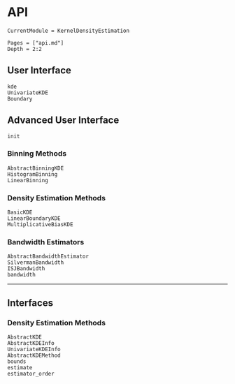 # API

```@meta
CurrentModule = KernelDensityEstimation
```

```@contents
Pages = ["api.md"]
Depth = 2:2
```

## User Interface

```@docs
kde
UnivariateKDE
Boundary
```

## Advanced User Interface

```@docs
init
```

### Binning Methods
```@docs
AbstractBinningKDE
HistogramBinning
LinearBinning
```

### Density Estimation Methods
```@docs
BasicKDE
LinearBoundaryKDE
MultiplicativeBiasKDE
```

### Bandwidth Estimators
```@docs
AbstractBandwidthEstimator
SilvermanBandwidth
ISJBandwidth
bandwidth
```

---

## Interfaces

### Density Estimation Methods
```@docs
AbstractKDE
AbstractKDEInfo
UnivariateKDEInfo
AbstractKDEMethod
bounds
estimate
estimator_order
```
